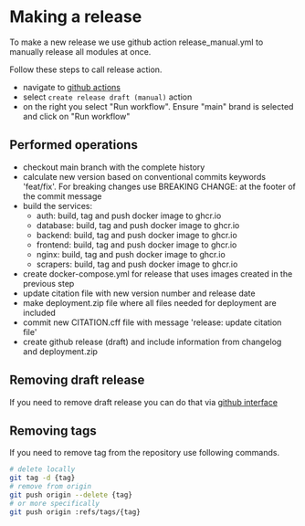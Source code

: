 <!--
SPDX-FileCopyrightText: 2022 Jesús García Gonzalez (Netherlands eScience Center) <j.g.gonzalez@esciencecenter.nl>
SPDX-FileCopyrightText: 2022 Netherlands eScience Center

SPDX-License-Identifier: CC-BY-4.0
-->

# Making a release

To make a new release we use github action release_manual.yml to manually release all modules at once.

Follow these steps to call release action.

- navigate to [github actions](https://github.com/research-software-directory/RSD-as-a-service/actions)
- select `create release draft (manual)` action
- on the right you select "Run workflow". Ensure "main" brand is selected and click on "Run workflow"

## Performed operations

- checkout main branch with the complete history
- calculate new version based on conventional commits keywords 'feat/fix'. For breaking changes use BREAKING CHANGE: at the footer of the commit message
- build the services:
  - auth: build, tag and push docker image to ghcr.io
  - database: build, tag and push docker image to ghcr.io
  - backend: build, tag and push docker image to ghcr.io
  - frontend: build, tag and push docker image to ghcr.io
  - nginx: build, tag and push docker image to ghcr.io
  - scrapers: build, tag and push docker image to ghcr.io
- create docker-compose.yml for release that uses images created in the previous step
- update citation file with new version number and release date
- make deployment.zip file where all files needed for deployment are included
- commit new CITATION.cff file with message 'release: update citation file'
- create github release (draft) and include information from changelog and deployment.zip

## Removing draft release

If you need to remove draft release you can do that via [github interface](https://github.com/research-software-directory/RSD-as-a-service/releases)

## Removing tags

If you need to remove tag from the repository use following commands.

```bash
# delete locally
git tag -d {tag}
# remove from origin
git push origin --delete {tag}
# or more specifically
git push origin :refs/tags/{tag}
```
